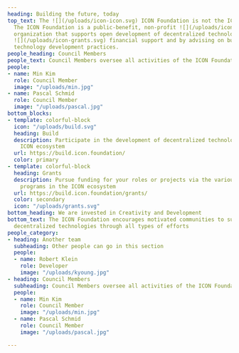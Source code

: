 ```yaml
---
heading: Building the future, today
top_text: The ![](/uploads/icon-icon.svg) ICON Foundation is not the ICON Project.
  The ICON Foundation is a public-benefit, non-profit ![](/uploads/icon-people.svg)
  organization that supports open development of decentralized technologies by providing
  ![](/uploads/icon-grants.svg) financial support and by advising on business and
  technology development practices.
people_heading: Council Members
people_text: Council Members oversee all activities of the ICON Foundation
people:
- name: Min Kim
  role: Council Member
  image: "/uploads/min.jpg"
- name: Pascal Schmid
  role: Council Member
  image: "/uploads/pascal.jpg"
bottom_blocks:
- template: colorful-block
  icon: "/uploads/build.svg"
  heading: Build
  description: Participate in the development of decentralized technologies with the
    ICON ecosystem
  url: https://build.icon.foundation/
  color: primary
- template: colorful-block
  heading: Grants
  description: Pursue funding for your roles or projects via the various economic
    programs in the ICON ecosystem
  url: https://build.icon.foundation/grants/
  color: secondary
  icon: "/uploads/grants.svg"
bottom_heading: We are invested in Creativity and Development
bottom_text: The ICON Foundation encourages motivated communities to support open,
  decentralized technologies through all types of efforts
people_category:
- heading: Another team
  subheading: Other people can go in this section
  people:
  - name: Robert Klein
    role: Developer
    image: "/uploads/kyoung.jpg"
- heading: Council Members
  subheading: Council Members oversee all activities of the ICON Foundation
  people:
  - name: Min Kim
    role: Council Member
    image: "/uploads/min.jpg"
  - name: Pascal Schmid
    role: Council Member
    image: "/uploads/pascal.jpg"

---
```


